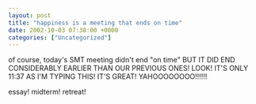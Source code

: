 ```yaml
---
layout: post
title: "happiness is a meeting that ends on time"
date: 2002-10-03 07:38:00 +0000
categories: ["Uncategorized"]
---
```


of course, today's SMT meeting didn't end "on time" BUT IT DID END CONSIDERABLY EARLIER THAN OUR PREVIOUS ONES! LOOK! IT'S ONLY 11:37 AS I'M TYPING THIS! IT'S GREAT! YAHOOOOOOOO!!!!!!

essay! midterm! retreat!